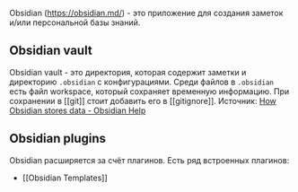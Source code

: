 Obsidian (https://obsidian.md/) - это приложение для создания заметок и/или персональной базы знаний.

## Obsidian vault
Obsidian vault - это директория, которая содержит заметки и директорию `.obsidian` с конфигурациями.
Среди файлов в `.obsidian` есть файл workspace, который сохраняет временную информацию. При сохранении в [[git]] стоит добавить его в [[gitignore]].
Источник: [How Obsidian stores data - Obsidian Help](https://help.obsidian.md/Files+and+folders/How+Obsidian+stores+data)

## Obsidian plugins
Obsidian расширяется за счёт плагинов. Есть ряд встроенных плагинов:
- [[Obsidian Templates]]